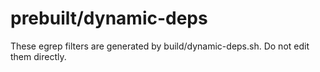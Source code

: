 prebuilt/dynamic-deps
=====================

These egrep filters are generated by build/dynamic-deps.sh.  Do not edit them
directly.
